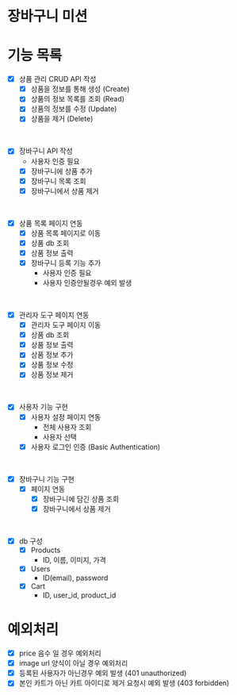 # 장바구니 미션

# 기능 목록


- [x] 상품 관리 CRUD API 작성
  - [x] 상품을 정보를 통해 생성 (Create)
  - [x] 상품의 정보 목록를 조회 (Read)
  - [x] 상품의 정보를 수정 (Update)
  - [x] 상품을 제거 (Delete)

<br>

- [x] 장바구니 API 작성
  - 사용자 인증 필요
  - [x] 장바구니에 상품 추가
  - [x] 장바구니 목록 조회
  - [x] 장바구니에서 상품 제거

<br>

- [x] 상품 목록 페이지 연동
    - [x] 상품 목록 페이지로 이동
    - [x] 상품 db 조회
    - [x] 상품 정보 출력
    - [x] 장바구니 등록 기능 추가
        - 사용자 인증 필요 
        - 사용자 인증안될경우 예외 발생

<br>

- [x] 관리자 도구 페이지 연동
  - [x] 관리자 도구 페이지 이동
  - [x] 상품 db 조회
  - [x] 상품 정보 출력
  - [x] 상품 정보 추가
  - [x] 상품 정보 수정
  - [x] 상품 정보 제거

<br>

- [x] 사용자 기능 구현
  - [x] 사용자 설정 페이지 연동
    - 전체 사용자 조회
    - 사용자 선택
  - [x] 사용자 로그인 인증 (Basic Authentication)

<br>

- [x] 장바구니 기능 구현
  - [x] 페이지 연동
    - [x] 장바구니에 담긴 상품 조회
    - [x] 장바구니에서 상품 제거

<br>

- [x] db 구성
  - [x] Products
    - ID, 이름, 이미지, 가격
  - [x] Users
    - ID(email), password
  - [x] Cart
    - ID, user_id, product_id

# 예외처리
- [x] price 음수 일 경우 예외처리
- [x] image url 양식이 아닐 경우 예외처리
- [x] 등록된 사용자가 아닌경우 예외 발생 (401 unauthorized)
- [x] 본인 카트가 아닌 카트 아이디로 제거 요청시 예외 발생 (403 forbidden)
